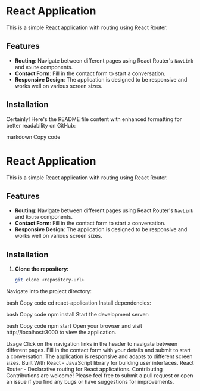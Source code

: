 # React Application

This is a simple React application with routing using React Router.

## Features

- **Routing**: Navigate between different pages using React Router's `NavLink` and `Route` components.
- **Contact Form**: Fill in the contact form to start a conversation.
- **Responsive Design**: The application is designed to be responsive and works well on various screen sizes.

## Installation


Certainly! Here's the README file content with enhanced formatting for better readability on GitHub:

markdown
Copy code
# React Application

This is a simple React application with routing using React Router.

## Features

- **Routing**: Navigate between different pages using React Router's `NavLink` and `Route` components.
- **Contact Form**: Fill in the contact form to start a conversation.
- **Responsive Design**: The application is designed to be responsive and works well on various screen sizes.

## Installation

1. **Clone the repository:**

   ```bash
   git clone <repository-url>
Navigate into the project directory:

bash
Copy code
cd react-application
Install dependencies:

bash
Copy code
npm install
Start the development server:

bash
Copy code
npm start
Open your browser and visit http://localhost:3000 to view the application.

Usage
Click on the navigation links in the header to navigate between different pages.
Fill in the contact form with your details and submit to start a conversation.
The application is responsive and adapts to different screen sizes.
Built With
React - JavaScript library for building user interfaces.
React Router - Declarative routing for React applications.
Contributing
Contributions are welcome! Please feel free to submit a pull request or open an issue if you find any bugs or have suggestions for improvements.
